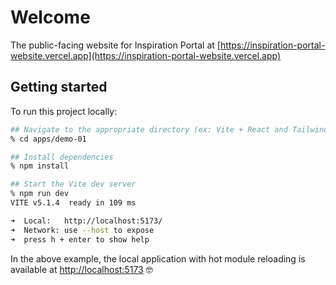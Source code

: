 # Welcome

The public-facing website for Inspiration Portal at [https://inspiration-portal-website.vercel.app](https://inspiration-portal-website.vercel.app)

## Getting started

To run this project locally:

```sh
## Navigate to the appropriate directory (ex: Vite + React and Tailwind CSS)
% cd apps/demo-01

## Install dependencies
% npm install

## Start the Vite dev server
% npm run dev
VITE v5.1.4  ready in 109 ms

➜  Local:   http://localhost:5173/
➜  Network: use --host to expose
➜  press h + enter to show help

```

In the above example, the local application with hot module reloading is available at [http://localhost:5173](http://localhost:5173) 🤓
